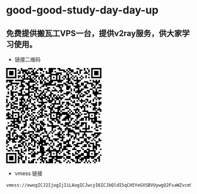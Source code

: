 # good-good-study-day-day-up

## 免费提供搬瓦工VPS一台，提供v2ray服务，供大家学习使用。

* 链接二维码

![链接二维码](qr.jpg)

* vmess 链接
```
vmess://ewogICJ2IjogIjIiLAogICJwcyI6ICJbQldI5qCH5YeGXSBVUywgQ2FsaWZvcm5pYSIsCiAgImFkZCI6ICIxNDQuMzQuMTU0Ljc0IiwKICAicG9ydCI6IDM2NTE3LAogICJpZCI6ICIzYmI5MmNmOS1kNjE5LTQ4MzAtZDgxNy1jOWFjODc3N2Y1MmIiLAogICJhaWQiOiA2NCwKICAibmV0IjogInRjcCIsCiAgInR5cGUiOiAibm9uZSIsCiAgImhvc3QiOiAiIiwKICAicGF0aCI6ICIiLAogICJ0bHMiOiAibm9uZSIKfQ==
```
